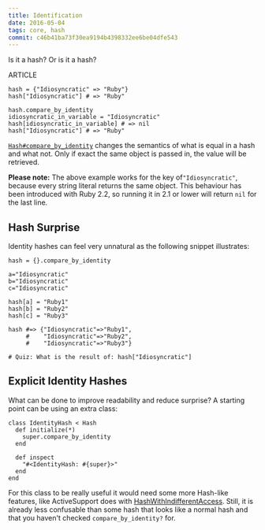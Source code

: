 ```yaml
---
title: Identification
date: 2016-05-04
tags: core, hash
commit: c46b41ba73f30ea9194b4398332ee6be04dfe543
---
```


Is it a hash? Or is it a hash?

ARTICLE

    hash = {"Idiosyncratic" => "Ruby"}
    hash["Idiosyncratic"] # => "Ruby"

    hash.compare_by_identity
    idiosyncratic_in_variable = "Idiosyncratic"
    hash[idiosyncratic_in_variable] # => nil
    hash["Idiosyncratic"] # => "Ruby"

[`Hash#compare_by_identity`](http://ruby-doc.org/core-2.4.0/Hash.html#method-i-compare_by_identity) changes the semantics of what is equal in a hash and what not. Only if exact the same object is passed in, the value will be retrieved.

**Please note:** The above example works for the key of`"Idiosyncratic"`, because every string literal returns the same object. This behaviour has been introduced with Ruby 2.2, so running it in 2.1 or lower will return `nil` for the last line.

## Hash Surprise

Identity hashes can feel very unnatural as the following snippet illustrates:

    hash = {}.compare_by_identity

    a="Idiosyncratic"
    b="Idiosyncratic"
    c="Idiosyncratic"

    hash[a] = "Ruby1"
    hash[b] = "Ruby2"
    hash[c] = "Ruby3"

    hash #=> {"Idiosyncratic"=>"Ruby1",
         #    "Idiosyncratic"=>"Ruby2",
         #    "Idiosyncratic"=>"Ruby3"}

    # Quiz: What is the result of: hash["Idiosyncratic"]

## Explicit Identity Hashes

What can be done to improve readability and reduce surprise? A starting point can be using an extra class:

    class IdentityHash < Hash
      def initialize(*)
        super.compare_by_identity
      end

      def inspect
        "#<IdentityHash: #{super}>"
      end
    end

For this class to be really useful it would need some more Hash-like features, like ActiveSupport does with [HashWithIndifferentAccess](https://github.com/rails/rails/blob/master/activesupport/lib/active_support/hash_with_indifferent_access.rb). Still, it is already less confusable than some hash that looks like a normal hash and that you haven't checked `compare_by_identity?` for.

